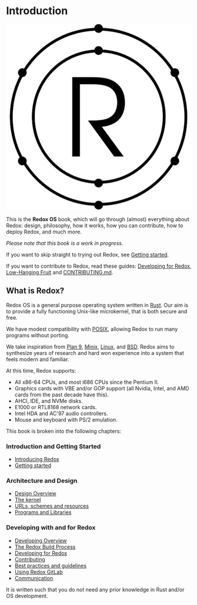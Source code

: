 # Introduction

![Redox OS](assets/redox_light_512.png)

This is the **Redox OS** book, which will go through (almost) everything about Redox: design, philosophy, how it works, how you can contribute, how to deploy Redox, and much more.

*Please note that this book is a work in progress.*

If you want to skip straight to trying out Redox, see [Getting started](./ch02-00-getting-started.md).

If you want to contribute to Redox, read these guides: [Developing for Redox](./ch07-00-developing-overview.md), [Low-Hanging Fruit](./ch10-02-low-hanging-fruit.md) and [CONTRIBUTING.md](https://gitlab.redox-os.org/redox-os/redox/-/blob/master/CONTRIBUTING.md).

## What is Redox?

Redox OS is a general purpose operating system written in [Rust](https://www.rust-lang.org). Our aim is to provide a fully functioning Unix-like microkernel, that is both secure and free.

We have modest compatibility with [POSIX](https://en.wikipedia.org/wiki/POSIX), allowing Redox to run many programs without porting.

We take inspiration from [Plan 9](http://9p.io/plan9/index.html), [Minix](http://www.minix3.org/), [Linux](https://www.kernel.org/), and [BSD](http://www.bsd.org/). Redox aims to synthesize years of research and hard won experience into a system that feels modern and familiar.

At this time, Redox supports:

* All x86-64 CPUs, and most i686 CPUs since the Pentium II.
* Graphics cards with VBE and/or GOP support (all Nvidia, Intel, and AMD cards from the past decade have this).
* AHCI, IDE, and NVMe disks.
* E1000 or RTL8168 network cards.
* Intel HDA and AC'97 audio controllers.
* Mouse and keyboard with PS/2 emulation.

This book is broken into the following chapters:

### Introduction and Getting Started

- [Introducing Redox](./ch01-00-introducing-redox.md)
- [Getting started](./ch02-00-getting-started.md)

### Architecture and Design

- [Design Overview](./ch03-00-design-overview.md)
- [The kernel](./ch04-00-kernel.md)
- [URLs, schemes and resources](./ch05-00-urls-schemes-resources.md)
- [Programs and Libraries](./ch06-00-programs-libraries.md)

### Developing with and for Redox

- [Developing Overview](./ch07-00-developing-overview.md)
- [The Redox Build Process](./ch08-00-build-process.md)
- [Developing for Redox](./ch09-00-developing-for-redox.md)
- [Contributing](./ch10-00-contributing.md)
- [Best practices and guidelines](./ch11-00-best-practices.md)
- [Using Redox GitLab](./ch12-00-using-redox-gitlab.md)
- [Communication](./ch13-00-communication.md)
 

It is written such that you do not need any prior knowledge in Rust and/or OS development.
